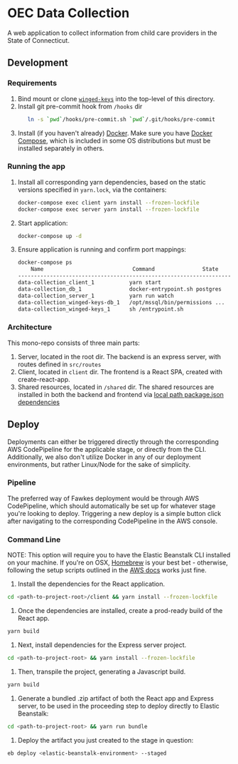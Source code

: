 # OEC Data Collection

A web application to collect information from child care providers in the State of Connecticut.

## Development

### Requirements
1. Bind mount or clone [`winged-keys`](https://github.com/ctoec/winged-keys) into the top-level of this directory.
1. Install git pre-commit hook from `/hooks` dir
    ```sh
       ln -s `pwd`/hooks/pre-commit.sh `pwd`/.git/hooks/pre-commit
    ```
1. Install (if you haven't already) [Docker](https://hub.docker.com/search?q=&type=edition&offering=community). Make sure you have [Docker Compose](https://docs.docker.com/compose/install/), which is included in some OS distributions but must be installed separately in others.

### Running the app
1. Install all corresponding yarn dependencies, based on the static versions specified in `yarn.lock`, via the containers:
    ```sh
    docker-compose exec client yarn install --frozen-lockfile
    docker-compose exec server yarn install --frozen-lockfile
    ```
1. Start application:
    ```sh
    docker-compose up -d
    ```
1. Ensure application is running and confirm port mappings:
    ```sh
    docker-compose ps
        Name                            Command               State           Ports                
    --------------------------------------------------------------------------------------------------       
    data-collection_client_1           yarn start                       Up      0.0.0.0:5000->3000/tcp       
    data-collection_db_1               docker-entrypoint.sh postgres    Up      5432/tcp   
    data-collection_server_1           yarn run watch                   Up      0.0.0.0:5001->3000/tcp       
    data-collection_winged-keys-db_1   /opt/mssql/bin/permissions ...   Up      1433/tcp                     
    data-collection_winged-keys_1      sh /entrypoint.sh                Up      0.0.0.0:5050->5050/tcp       

    ```
### Architecture
This mono-repo consists of three main parts:
1. Server, located in the root dir. The backend is an express server, with routes defined in `src/routes`
1. Client, located in `client` dir. The frontend is a React SPA, created with create-react-app.
1. Shared resources, located in `/shared` dir. The shared resources are installed in both the backend and frontend via [local path package.json dependencies](https://docs.npmjs.com/files/package.json#local-paths)

## Deploy

Deployments can either be triggered directly through the corresponding AWS CodePipeline for the applicable stage, or directly from the CLI.  Additionally, we also don't utilize Docker in any of our deployment environments, but rather Linux/Node for the sake of simplicity.

### Pipeline
The preferred way of Fawkes deployment would be through AWS CodePipeline, which should automatically be set up for whatever stage you're looking to deploy.  Triggering a new deploy is a simple button click after navigating to the corresponding CodePipeline in the AWS console.

### Command Line
NOTE: This option will require you to have the Elastic Beanstalk CLI installed on your machine.  If you're on OSX, [Homebrew](https://formulae.brew.sh/formula/aws-elasticbeanstalk) is your best bet - otherwise, following the setup scripts outlined in the [AWS docs](https://docs.aws.amazon.com/elasticbeanstalk/latest/dg/eb-cli3-install.html) works just fine.

1. Install the dependencies for the React application.
```bash
cd <path-to-project-root>/client && yarn install --frozen-lockfile
```

1. Once the dependencies are installed, create a prod-ready build of the React app.
```bash
yarn build
```

1. Next, install dependencies for the Express server project.
```bash
cd <path-to-project-root> && yarn install --frozen-lockfile
```

1. Then, transpile the project, generating a Javascript build.
```bash
yarn build
```

1. Generate a bundled .zip artifact of both the React app and Express server, to be used in the proceeding step to deploy directly to Elastic Beanstalk:
```bash
cd <path-to-project-root> && yarn run bundle
```

1. Deploy the artifact you just created to the stage in question:
```bash
eb deploy <elastic-beanstalk-environment> --staged
```

